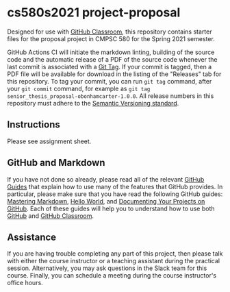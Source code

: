 # cs580s2021 project-proposal

Designed for use with [GitHub Classroom](https://classroom.github.com/), this
repository contains starter files for the proposal project in CMPSC 580 for the Spring 2021 semester.

GitHub Actions CI will initiate the markdown linting, building of the source code and the automatic release of a PDF of the source code whenever the last commit is associated with a [Git Tag](https://git-scm.com/book/en/v2/Git-Basics-Tagging). If your commit is tagged, then a PDF file will be available for download in the listing of the "Releases" tab for this repository. To tag your commit, you can run `git tag` command, after your `git commit` command, for example as `git tag senior_thesis_proposal-obonhamcarter-1.0.0`. All release numbers in this repository must adhere to the [Semantic Versioning standard](https://semver.org/).

## Instructions

Please see assignment sheet.

## GitHub and Markdown

If you have not done so already, please read all of the relevant [GitHub Guides](https://guides.github.com/) that explain how to use many of the features that GitHub provides. In particular, please make sure that you have read the following GitHub guides: [Mastering Markdown](https://guides.github.com/features/mastering-markdown/), [Hello World](https://guides.github.com/activities/hello-world/), and [Documenting Your Projects on GitHub](https://guides.github.com/features/wikis/). Each of these guides will help you to understand how to use both [GitHub](http://github.com) and [GitHub Classroom](https://classroom.github.com/).

## Assistance

If you are having trouble completing any part of this project, then please talk with either the course instructor or a teaching assistant during the practical session. Alternatively, you may ask questions in the Slack team for this course. Finally, you can schedule a meeting during the course instructor's office hours.
